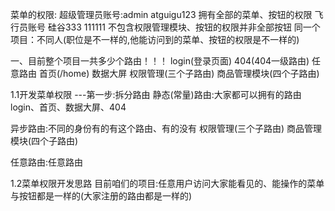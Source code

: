 菜单的权限:
超级管理员账号:admin atguigu123   拥有全部的菜单、按钮的权限
飞行员账号  硅谷333  111111       不包含权限管理模块、按钮的权限并非全部按钮
同一个项目：不同人(职位是不一样的,他能访问到的菜单、按钮的权限是不一样的)

一、目前整个项目一共多少个路由！！！
login(登录页面)
404(404一级路由)
任意路由
 首页(/home)
数据大屏
权限管理(三个子路由)
商品管理模块(四个子路由)

1.1开发菜单权限
---第一步:拆分路由
静态(常量)路由:大家都可以拥有的路由
login、首页、数据大屏、404

异步路由:不同的身份有的有这个路由、有的没有
权限管理(三个子路由)
商品管理模块(四个子路由)

任意路由:任意路由

1.2菜单权限开发思路
目前咱们的项目:任意用户访问大家能看见的、能操作的菜单与按钮都是一样的(大家注册的路由都是一样的)